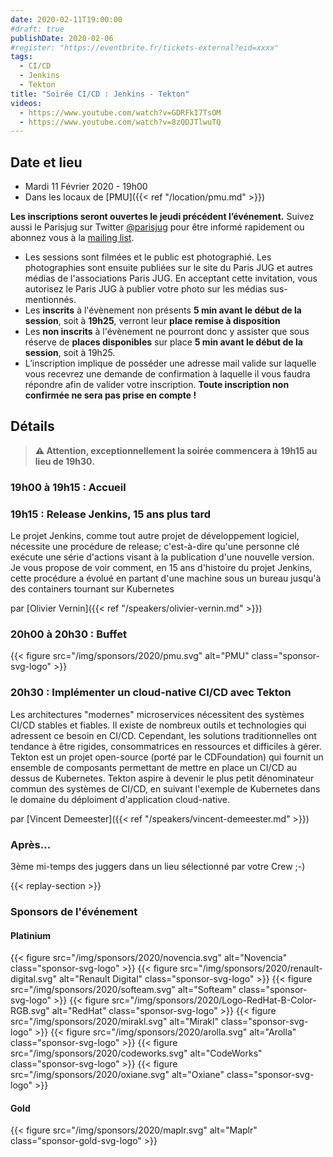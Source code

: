 ```yaml
---
date: 2020-02-11T19:00:00
#draft: true
publishDate: 2020-02-06
#register: "https://eventbrite.fr/tickets-external?eid=xxxx"
tags:
  - CI/CD
  - Jenkins
  - Tekton
title: "Soirée CI/CD : Jenkins - Tekton"
videos:
  - https://www.youtube.com/watch?v=GDRFkI7TsOM
  - https://www.youtube.com/watch?v=8zQDJTlwuTQ
---
```


## Date et lieu

- Mardi 11 Février 2020 - 19h00
- Dans les locaux de [PMU]({{< ref "/location/pmu.md" >}})

**Les inscriptions seront ouvertes le jeudi précédent l’événement.** Suivez aussi le Parisjug sur Twitter [@parisjug](https://twitter.com/parisjug) pour être informé rapidement ou abonnez vous à la [mailing list](https://my.sendinblue.com/users/subscribe/js_id/2zu5c/id/1).

- Les sessions sont filmées et le public est photographié. Les photographies sont ensuite publiées sur le site du Paris JUG et autres médias de l'associations Paris JUG. En acceptant cette invitation, vous autorisez le Paris JUG à publier votre photo sur les médias sus-mentionnés.
- Les **inscrits** à l'évènement non présents **5 min avant le début de la session**, soit à **19h25**, verront leur **place remise à disposition**
- Les **non inscrits** à l'évènement ne pourront donc y assister que sous réserve de **places disponibles** sur place **5 min avant le début de la session**, soit à 19h25.
- L’inscription implique de posséder une adresse mail valide sur laquelle vous recevrez une demande de confirmation à laquelle il vous faudra répondre afin de valider votre inscription. **Toute inscription non confirmée ne sera pas prise en compte !**

## Détails

> **⚠️ Attention, exceptionnellement la soirée commencera à 19h15 au lieu de 19h30.**

### 19h00 à 19h15 : Accueil

### 19h15 : Release Jenkins, 15 ans plus tard

Le projet Jenkins, comme tout autre projet de développement logiciel, nécessite une procédure de release; c'est-à-dire qu'une personne clé exécute une série d'actions visant à la publication d'une nouvelle version. Je vous propose de voir comment, en 15 ans d'histoire du projet Jenkins, cette procédure a évolué en partant d'une machine sous un bureau jusqu'à des containers tournant sur Kubernetes

par [Olivier Vernin]({{< ref "/speakers/olivier-vernin.md" >}})

### 20h00 à 20h30 : Buffet

{{< figure src="/img/sponsors/2020/pmu.svg" alt="PMU" class="sponsor-svg-logo" >}}

### 20h30 : Implémenter un cloud-native CI/CD avec Tekton

Les architectures "modernes" microservices nécessitent des systèmes CI/CD stables et fiables. Il existe de nombreux outils et technologies qui adressent ce besoin en CI/CD. Cependant, les solutions traditionnelles ont tendance à être rigides, consommatrices en ressources et difficiles à gérer. Tekton est un projet open-source (porté par le CDFoundation) qui fournit un ensemble de composants permettant de mettre en place un CI/CD au dessus de Kubernetes. Tekton aspire à devenir le plus petit dénominateur commun des systèmes de CI/CD, en suivant l'exemple de Kubernetes dans le domaine du déploiment d'application cloud-native.

par [Vincent Demeester]({{< ref "/speakers/vincent-demeester.md" >}})

### Après…

3ème mi-temps des juggers dans un lieu sélectionné par votre Crew ;-)

{{< replay-section >}}

### Sponsors de l'événement

#### Platinium

{{< figure src="/img/sponsors/2020/novencia.svg" alt="Novencia" class="sponsor-svg-logo" >}}
{{< figure src="/img/sponsors/2020/renault-digital.svg" alt="Renault Digital" class="sponsor-svg-logo" >}}
{{< figure src="/img/sponsors/2020/softeam.svg" alt="Softeam" class="sponsor-svg-logo" >}}
{{< figure src="/img/sponsors/2020/Logo-RedHat-B-Color-RGB.svg" alt="RedHat" class="sponsor-svg-logo" >}}
{{< figure src="/img/sponsors/2020/mirakl.svg" alt="Mirakl" class="sponsor-svg-logo" >}}
{{< figure src="/img/sponsors/2020/arolla.svg" alt="Arolla" class="sponsor-svg-logo" >}}
{{< figure src="/img/sponsors/2020/codeworks.svg" alt="CodeWorks" class="sponsor-svg-logo" >}}
{{< figure src="/img/sponsors/2020/oxiane.svg" alt="Oxiane" class="sponsor-svg-logo" >}}

#### Gold

{{< figure src="/img/sponsors/2020/maplr.svg" alt="Maplr" class="sponsor-gold-svg-logo" >}}
